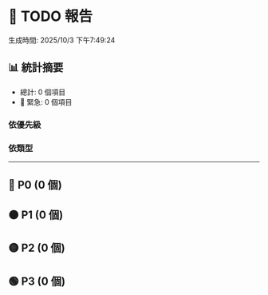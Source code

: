 # 📝 TODO 報告
生成時間: 2025/10/3 下午7:49:24
## 📊 統計摘要
- 總計: 0 個項目
- 🔴 緊急: 0 個項目
### 依優先級
### 依類型
---
## 🔴 P0 (0 個)
## 🟠 P1 (0 個)
## 🟡 P2 (0 個)
## 🟢 P3 (0 個)
